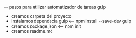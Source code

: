 -- pasos para utilizar automatizador de tareas gulp

- creamos carpeta del proyecto
- instalamos dependecia gulp   <-- npm install --save-dev gulp
- creamos package.json         <-- npm init
- creamos readme.md
